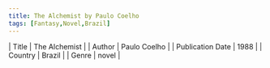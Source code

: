 ```yaml
---
title: The Alchemist by Paulo Coelho
tags: [Fantasy,Novel,Brazil]
---     
```

| Title | The Alchemist  |
| Author |  Paulo Coelho  |
| Publication Date | 1988   |
| Country | Brazil |
| Genre | novel  |
        